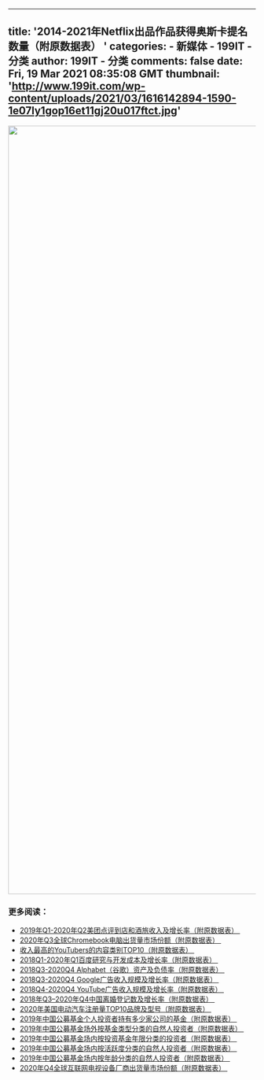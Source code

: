 
---
title: '2014-2021年Netflix出品作品获得奥斯卡提名数量（附原数据表） ​​​​'
categories: 
    - 新媒体
    - 199IT - 分类
author: 199IT - 分类
comments: false
date: Fri, 19 Mar 2021 08:35:08 GMT
thumbnail: 'http://www.199it.com/wp-content/uploads/2021/03/1616142894-1590-1e07ly1gop16et11gj20u017ftct.jpg'
---

<div>   
<p><a href="http://www.199it.com/wp-content/uploads/2021/03/1616142894-1590-1e07ly1gop16et11gj20u017ftct.jpg"><img class="attachment-full size-full" src="http://www.199it.com/wp-content/uploads/2021/03/1616142894-1590-1e07ly1gop16et11gj20u017ftct.jpg" sizes="(max-width: 1080px) 100vw, 1080px" srcset="http://www.199it.com/wp-content/uploads/2021/03/1616142894-1590-1e07ly1gop16et11gj20u017ftct.jpg 1080w, http://www.199it.com/wp-content/uploads/2021/03/1616142894-1590-1e07ly1gop16et11gj20u017ftct-768x1111.jpg 768w, http://www.199it.com/wp-content/uploads/2021/03/1616142894-1590-1e07ly1gop16et11gj20u017ftct-1061x1536.jpg 1061w" alt width="1080" height="1563" referrerpolicy="no-referrer"></a></p>

<div class="wp_rp_wrap  wp_rp_plain" id="wp_rp_first"><div class="wp_rp_content"><h3 class="related_post_title">更多阅读：</h3><ul class="related_post wp_rp"><li data-position="0" data-poid="in-1107899" data-post-type="none"><a href="http://www.199it.com/archives/1107899.html" class="wp_rp_title">2019年Q1-2020年Q2美团点评到店和酒旅收入及增长率（附原数据表） ​​​​</a></li><li data-position="1" data-poid="in-1174123" data-post-type="none"><a href="http://www.199it.com/archives/1174123.html" class="wp_rp_title">2020年Q3全球Chromebook电脑出货量市场份额（附原数据表） ​​​​</a></li><li data-position="2" data-poid="in-1121398" data-post-type="none"><a href="http://www.199it.com/archives/1121398.html" class="wp_rp_title">收入最高的YouTubers的内容类别TOP10（附原数据表） ​​​​</a></li><li data-position="3" data-poid="in-1086942" data-post-type="none"><a href="http://www.199it.com/archives/1086942.html" class="wp_rp_title">2018Q1-2020年Q1百度研究与开发成本及增长率（附原数据表） ​​​​</a></li><li data-position="4" data-poid="in-1219160" data-post-type="none"><a href="http://www.199it.com/archives/1219160.html" class="wp_rp_title">2018Q3-2020Q4 Alphabet（谷歌）资产及负债率（附原数据表） ​​​​</a></li><li data-position="5" data-poid="in-1218695" data-post-type="none"><a href="http://www.199it.com/archives/1218695.html" class="wp_rp_title">2018Q3-2020Q4 Google广告收入规模及增长率（附原数据表） ​​​​</a></li><li data-position="6" data-poid="in-1218687" data-post-type="none"><a href="http://www.199it.com/archives/1218687.html" class="wp_rp_title">2018Q4-2020Q4 YouTube广告收入规模及增长率（附原数据表） ​​​​</a></li><li data-position="7" data-poid="in-1218674" data-post-type="none"><a href="http://www.199it.com/archives/1218674.html" class="wp_rp_title">2018年Q3–2020年Q4中国离婚登记数及增长率（附原数据表） ​​​​</a></li><li data-position="8" data-poid="in-1218668" data-post-type="none"><a href="http://www.199it.com/archives/1218668.html" class="wp_rp_title">2020年美国电动汽车注册量TOP10品牌及型号（附原数据表） ​​​​</a></li><li data-position="9" data-poid="in-1218659" data-post-type="none"><a href="http://www.199it.com/archives/1218659.html" class="wp_rp_title">2019年中国公募基金个人投资者持有多少家公司的基金（附原数据表） ​​​​</a></li><li data-position="10" data-poid="in-1216400" data-post-type="none"><a href="http://www.199it.com/archives/1216400.html" class="wp_rp_title">2019年中国公募基金场外按基金类型分类的自然人投资者（附原数据表） ​​​​</a></li><li data-position="11" data-poid="in-1216397" data-post-type="none"><a href="http://www.199it.com/archives/1216397.html" class="wp_rp_title">2019年中国公募基金场内按投资基金年限分类的投资者（附原数据表） ​​​​</a></li><li data-position="12" data-poid="in-1216394" data-post-type="none"><a href="http://www.199it.com/archives/1216394.html" class="wp_rp_title">2019年中国公募基金场内按活跃度分类的自然人投资者（附原数据表） ​​​​</a></li><li data-position="13" data-poid="in-1216391" data-post-type="none"><a href="http://www.199it.com/archives/1216391.html" class="wp_rp_title">2019年中国公募基金场内按年龄分类的自然人投资者（附原数据表） ​​​​</a></li><li data-position="14" data-poid="in-1215861" data-post-type="none"><a href="http://www.199it.com/archives/1215861.html" class="wp_rp_title">2020年Q4全球互联网电视设备厂商出货量市场份额（附原数据表） ​​​​</a></li></ul></div></div>


<p style="text-align: center;">

<!-- 文章页320*100广告 -->
<ins class="adsbygoogle" style="display:inline-block;width:320px;height:100px" data-ad-client="ca-pub-9891438663259768" data-ad-slot="2869083691"></ins>

</p>
                          
</div>
            